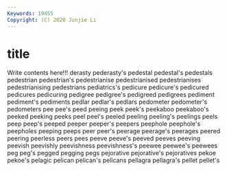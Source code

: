 ```yaml
---
Keywords: 19455
Copyright: (C) 2020 Junjie Li
---
```


# title

Write contents here!!!
derasty 
pederasty's 
pedestal 
pedestal's 
pedestals 
pedestrian 
pedestrian's 
pedestrianise 
pedestrianised
pedestrianises 
pedestrianising 
pedestrians 
pediatrics's 
pedicure 
pedicure's 
pedicured 
pedicures 
pedicuring 
pedigree
pedigree's 
pedigreed 
pedigrees 
pediment 
pediment's 
pediments 
pedlar 
pedlar's 
pedlars 
pedometer
pedometer's 
pedometers 
pee 
pee's 
peed 
peeing 
peek 
peek's 
peekaboo 
peekaboo's
peeked 
peeking 
peeks 
peel 
peel's 
peeled 
peeling 
peeling's 
peelings 
peels
peep 
peep's 
peeped 
peeper 
peeper's 
peepers 
peephole 
peephole's 
peepholes 
peeping
peeps 
peer 
peer's 
peerage 
peerage's 
peerages 
peered 
peering 
peerless 
peers
pees 
peeve 
peeve's 
peeved 
peeves 
peeving 
peevish 
peevishly 
peevishness 
peevishness's
peewee 
peewee's 
peewees 
peg 
peg's 
pegged 
pegging 
pegs 
pejorative 
pejorative's
pejoratives 
pekoe 
pekoe's 
pelagic 
pelican 
pelican's 
pelicans 
pellagra 
pellagra's 
pellet
pellet's 
